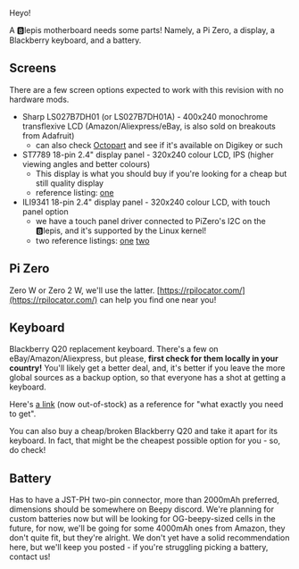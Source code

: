 Heyo!

A :b:lepis motherboard needs some parts! Namely, a Pi Zero, a display, a Blackberry keyboard, and a battery.

## Screens

There are a few screen options expected to work with this revision with no hardware mods.

- Sharp LS027B7DH01 (or LS027B7DH01A) - 400x240 monochrome transflexive LCD (Amazon/Aliexpress/eBay, is also sold on breakouts from Adafruit)
  - can also check [Octopart](https://octopart.com/ls027b7dh01-sharp-18121932) and see if it's available on Digikey or such
- ST7789 18-pin 2.4" display panel - 320x240 colour LCD, IPS (higher viewing angles and better colours)
  - This display is what you should buy if you're looking for a cheap but still quality display 
  - reference listing: [one](https://de.aliexpress.com/item/1005005998013197.html)
- ILI9341 18-pin 2.4" display panel - 320x240 colour LCD, with touch panel option
  - we have a touch panel driver connected to PiZero's I2C on the :b:lepis, and it's supported by the Linux kernel!
  - two reference listings: [one](https://de.aliexpress.com/item/32794392693.html) [two](https://de.aliexpress.com/item/32861524235.html)


## Pi Zero

Zero W or Zero 2 W, we'll use the latter. [https://rpilocator.com/](https://rpilocator.com/) can help you find one near you!

## Keyboard

Blackberry Q20 replacement keyboard. There's a few on eBay/Amazon/Aliexpress, but please, **first check for them locally in your country!** You'll likely get a better deal, and, it's better if you leave the more global sources as a backup option, so that everyone has a shot at getting a keyboard.

Here's [a link](https://www.ebay.com/itm/405153457651) (now out-of-stock) as a reference for "what exactly you need to get".

You can also buy a cheap/broken Blackberry Q20 and take it apart for its keyboard. In fact, that might be the cheapest possible option
for you - so, do check!

## Battery

Has to have a JST-PH two-pin connector, more than 2000mAh preferred, dimensions should be somewhere on Beepy discord. We're planning for custom batteries now but will be looking for OG-beepy-sized cells in the future, for now, we'll be going for some 4000mAh ones from Amazon, they don't quite fit, but they're alright. We don't yet have a solid recommendation here, but we'll keep you posted - if you're struggling picking a battery, contact us!
